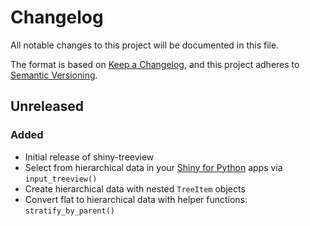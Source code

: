 # Changelog

All notable changes to this project will be documented in this file.

The format is based on [Keep a Changelog](https://keepachangelog.com/en/1.0.0/),
and this project adheres to [Semantic Versioning](https://semver.org/spec/v2.0.0.html).

## Unreleased

### Added
- Initial release of shiny-treeview
- Select from hierarchical data in your [Shiny for Python](https://shiny.posit.co/py/) apps via `input_treeview()`
- Create hierarchical data with nested `TreeItem` objects
- Convert flat to hierarchical data with helper functions: `stratify_by_parent()`
